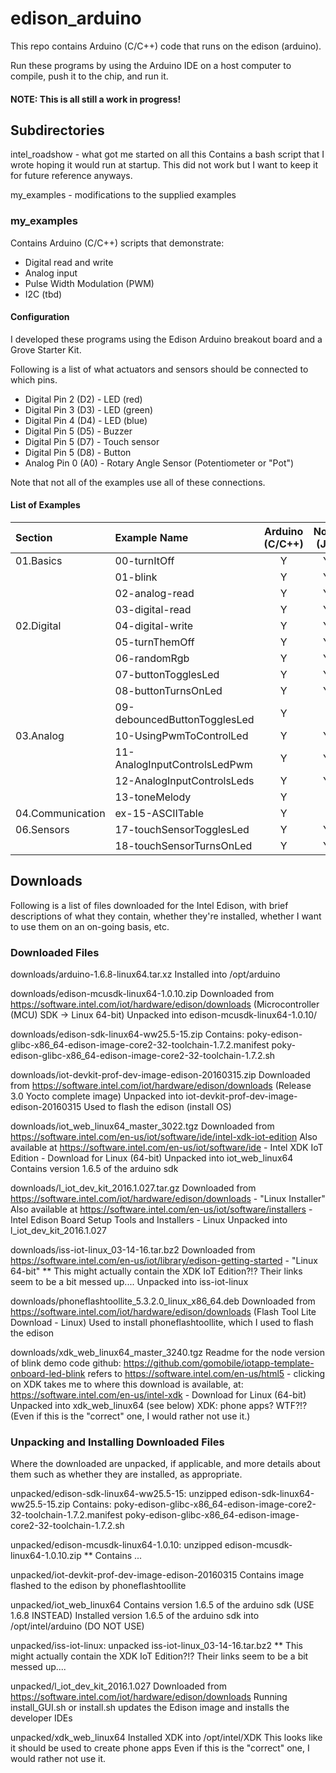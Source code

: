 
# edison_arduino

This repo contains Arduino (C/C++) code that runs on the edison (arduino).

Run these programs by using the Arduino IDE on a host computer to compile, push it to the chip, and run it.

#### NOTE: This is all still a work in progress!

## Subdirectories

intel_roadshow - what got me started on all this
	Contains a bash script that I wrote hoping it would run at startup.
	This did not work but I want to keep it for future reference anyways.

my_examples - modifications to the supplied examples

### my_examples

Contains Arduino (C/C++) scripts that demonstrate:

* Digital read and write
* Analog input
* Pulse Width Modulation (PWM)
* I2C (tbd)

#### Configuration

I developed these programs using the Edison Arduino breakout board and a Grove Starter Kit.

Following is a list of what actuators and sensors should be connected to which pins.

* Digital Pin 2 (D2) - LED (red)
* Digital Pin 3 (D3) - LED (green)
* Digital Pin 4 (D4) - LED (blue)
* Digital Pin 5 (D5) - Buzzer
* Digital Pin 5 (D7) - Touch sensor
* Digital Pin 5 (D8) - Button
* Analog Pin 0 (A0) - Rotary Angle Sensor (Potentiometer or "Pot")

Note that not all of the examples use all of these connections.

#### List of Examples

| Section | Example Name | Arduino (C/C++) | Node (JS) | Python |
| :------ | :----------- | :-------------: | :-------: | :----: |
| 01.Basics | 00-turnItOff            | Y | Y | Y |
|           | 01-blink                | Y | Y | Y |
|           | 02-analog-read          | Y | Y | Y |
|           | 03-digital-read         | Y | Y | Y |
| 02.Digital | 04-digital-write       | Y | Y | Y |
|            | 05-turnThemOff         | Y | Y | Y |
|            | 06-randomRgb           | Y | Y | Y |
|            | 07-buttonTogglesLed    | Y | Y | Y |
|            | 08-buttonTurnsOnLed    | Y | Y | Y |
|            | 09-debouncedButtonTogglesLed | Y |   | Y |
| 03.Analog | 10-UsingPwmToControlLed       | Y | Y | Y |
|           | 11-AnalogInputControlsLedPwm  | Y | Y | Y |
|           | 12-AnalogInputControlsLeds    | Y | Y | Y |
|           | 13-toneMelody                 | Y |   |   |
| 04.Communication | ex-15-ASCIITable       | Y |   |   |
| 06.Sensors | 17-touchSensorTogglesLed     | Y | Y | Y |
|            | 18-touchSensorTurnsOnLed     | Y | Y | Y |


## Downloads

Following is a list of files downloaded for the Intel Edison, with brief
descriptions of what they contain, whether they're installed,
whether I want to use them on an on-going basis, etc.

### Downloaded Files

downloads/arduino-1.6.8-linux64.tar.xz
	Installed into /opt/arduino

downloads/edison-mcusdk-linux64-1.0.10.zip
	Downloaded from https://software.intel.com/iot/hardware/edison/downloads (Microcontroller (MCU) SDK -> Linux 64-bit)
	Unpacked into edison-mcusdk-linux64-1.0.10/

downloads/edison-sdk-linux64-ww25.5-15.zip
	Contains:
		poky-edison-glibc-x86_64-edison-image-core2-32-toolchain-1.7.2.manifest
		poky-edison-glibc-x86_64-edison-image-core2-32-toolchain-1.7.2.sh

downloads/iot-devkit-prof-dev-image-edison-20160315.zip
	Downloaded from https://software.intel.com/iot/hardware/edison/downloads (Release 3.0 Yocto complete image)
	Unpacked into iot-devkit-prof-dev-image-edison-20160315
	Used to flash the edison (install OS)

downloads/iot_web_linux64_master_3022.tgz
	Downloaded from https://software.intel.com/en-us/iot/software/ide/intel-xdk-iot-edition
	Also available at https://software.intel.com/en-us/iot/software/ide - Intel XDK IoT Edition - Download for Linux (64-bit)
	Unpacked into iot_web_linux64
	Contains version 1.6.5 of the arduino sdk

downloads/l_iot_dev_kit_2016.1.027.tar.gz
	Downloaded from https://software.intel.com/iot/hardware/edison/downloads - "Linux Installer"
	Also available at https://software.intel.com/en-us/iot/software/installers - Intel Edison Board Setup Tools and Installers - Linux
	Unpacked into l_iot_dev_kit_2016.1.027

downloads/iss-iot-linux_03-14-16.tar.bz2
	Downloaded from https://software.intel.com/en-us/iot/library/edison-getting-started - "Linux 64-bit"
**	This might actually contain the XDK IoT Edition?!?  Their links seem to be a bit messed up....
	Unpacked into iss-iot-linux

downloads/phoneflashtoollite_5.3.2.0_linux_x86_64.deb
	Downloaded from https://software.intel.com/iot/hardware/edison/downloads (Flash Tool Lite Download - Linux)
	Used to install phoneflashtoollite, which I used to flash the edison

downloads/xdk_web_linux64_master_3240.tgz
	Readme for the node version of blink demo code github: https://github.com/gomobile/iotapp-template-onboard-led-blink
	  refers to https://software.intel.com/en-us/html5 - clicking on XDK takes me to
	  where this download is available, at: https://software.intel.com/en-us/intel-xdk - Download for Linux (64-bit)
	Unpacked into xdk_web_linux64 (see below)
	XDK: phone apps? WTF?!?  (Even if this is the "correct" one, I would rather not use it.)

### Unpacking and Installing Downloaded Files

Where the downloaded are unpacked, if applicable, and more details about them such as whether they are installed, as appropriate.

unpacked/edison-sdk-linux64-ww25.5-15: unzipped edison-sdk-linux64-ww25.5-15.zip
	Contains:
		poky-edison-glibc-x86_64-edison-image-core2-32-toolchain-1.7.2.manifest
		poky-edison-glibc-x86_64-edison-image-core2-32-toolchain-1.7.2.sh

unpacked/edison-mcusdk-linux64-1.0.10: unzipped edison-mcusdk-linux64-1.0.10.zip
**	Contains ...

unpacked/iot-devkit-prof-dev-image-edison-20160315
	Contains image flashed to the edison by phoneflashtoollite

unpacked/iot_web_linux64
	Contains version 1.6.5 of the arduino sdk (USE 1.6.8 INSTEAD)
	Installed version 1.6.5 of the arduino sdk into /opt/intel/arduino (DO NOT USE)

unpacked/iss-iot-linux: unpacked iss-iot-linux_03-14-16.tar.bz2
**	This might actually contain the XDK IoT Edition?!?  Their links seem to be a bit messed up....

unpacked/l_iot_dev_kit_2016.1.027
	Downloaded from https://software.intel.com/iot/hardware/edison/downloads
	Running install_GUI.sh or install.sh updates the Edison image and installs the developer IDEs

unpacked/xdk_web_linux64
	Installed XDK into /opt/intel/XDK
	This looks like it should be used to create phone apps
	Even if this is the "correct" one, I would rather not use it.

